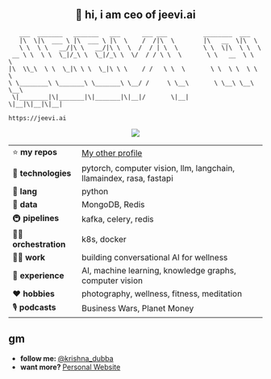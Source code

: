 <h2 align="center">👋 hi, i am ceo of jeevi.ai</h2> 

```
   ___  _______   _______   ___      ___ ___          ________  ___     
   |\  \|\  ___ \ |\  ___ \ |\  \    /  /|\  \        |\   __  \|\  \    
   \ \  \ \   __/|\ \   __/|\ \  \  /  / | \  \       \ \  \|\  \ \  \   
 __ \ \  \ \  \_|/_\ \  \_|/_\ \  \/  / / \ \  \       \ \   __  \ \  \  
|\  \\_\  \ \  \_|\ \ \  \_|\ \ \    / /   \ \  \       \ \  \ \  \ \  \ 
\ \________\ \_______\ \_______\ \__/ /     \ \__\       \ \__\ \__\ \__\
 \|________|\|_______|\|_______|\|__|/       \|__|        \|__|\|__|\|__|
                                                                                                                                                  
https://jeevi.ai
```
<p align="center">
    <img src="https://media.tenor.com/IrPvKoyAfmsAAAAC/master-oogway-kung-fu-panda.gif" align="center"/>
</p>

| | |
|---------------|-----|
| ⭐️ **my repos**   | [My other profile](https://github.com/krishnadubba)  |
| 🧠 **technologies**  | pytorch, computer vision, llm, langchain, llamaindex, rasa, fastapi |
| 💬 **lang**   | python |
| 💽 **data**    | MongoDB, Redis |
| 🚇 **pipelines** | kafka, celery, redis |
| 🧑‍🍳 **orchestration**    | k8s, docker |
| 👷‍♂️ **work**  | building conversational AI for wellness |
| 🌱 **experience**  | AI, machine learning, knowledge graphs, computer vision |
| ❤️ **hobbies** | photography, wellness, fitness, meditation |
| 🎙️ **podcasts** | Business Wars, Planet Money |



## gm

<ul>
  <li><b>follow me: </b> <a href="https://twitter.com/krishna_dubba" target="_blank">@krishna_dubba</a></li>
  <li><b>want more? </b> <a href="http://krishnadubba.info" target="_blank">Personal Website</a></li>
</ul>
